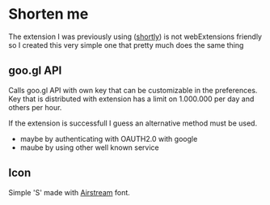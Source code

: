 # Shorten me

The extension I was previously using ([shortly](https://github.com/aloshbennett/shortly)) is
not webExtensions friendly so I created this very simple one that pretty much
does the same thing

## goo.gl API

Calls goo.gl API with own key that can be customizable in the preferences. Key
that is distributed with extension has a limit on 1.000.000 per day and others
per hour.

If the extension is successfull I guess an alternative method must be used.

- maybe by authenticating with OAUTH2.0 with google
- maube by using other well known service

## Icon

Simple 'S' made with [Airstream](https://www.fontsquirrel.com/fonts/Airstream) font.
